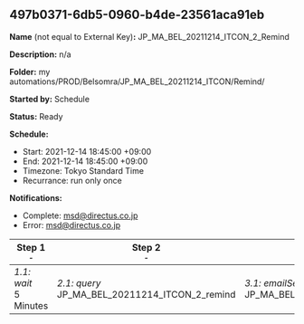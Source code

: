 ## 497b0371-6db5-0960-b4de-23561aca91eb

**Name** (not equal to External Key)**:** JP_MA_BEL_20211214_ITCON_2_Remind

**Description:** n/a

**Folder:** my automations/PROD/Belsomra/JP_MA_BEL_20211214_ITCON/Remind/

**Started by:** Schedule

**Status:** Ready

**Schedule:**

* Start: 2021-12-14 18:45:00 +09:00
* End: 2021-12-14 18:45:00 +09:00
* Timezone: Tokyo Standard Time
* Recurrance: run only once

**Notifications:**

* Complete: msd@directus.co.jp
* Error: msd@directus.co.jp

| Step 1<br>_<small>-</small>_ | Step 2<br>_<small>-</small>_ | Step 3<br>_<small>-</small>_ |
| --- | --- | --- |
| _1.1: wait_<br>5 Minutes | _2.1: query_<br>JP_MA_BEL_20211214_ITCON_2_remind | _3.1: emailSend_<br>JP_MA_BEL_20211214_ITCON_2_remind |
